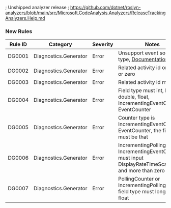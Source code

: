 ﻿; Unshipped analyzer release
; https://github.com/dotnet/roslyn-analyzers/blob/main/src/Microsoft.CodeAnalysis.Analyzers/ReleaseTrackingAnalyzers.Help.md

### New Rules

Rule ID | Category | Severity | Notes
--------|----------|----------|-------
DG0001 | Diagnostics.Generator | Error | Unsupport event source type, [Documentation](https://learn.microsoft.com/en-us/dotnet/api/system.diagnostics.tracing.eventsource.writeeventcore?view=net-8.0)
DG0002 | Diagnostics.Generator | Error | Related activity id only one or zero
DG0003 | Diagnostics.Generator | Error | Related activity id must guid
DG0004 | Diagnostics.Generator | Error | Field type must int, long, double, float, IncrementingEventCounter, EventCounter
DG0005 | Diagnostics.Generator | Error | Counter type is IncrementingEventCounter, EventCounter, the field type must be that
DG0006 | Diagnostics.Generator | Error | IncrementingPollingCounter, IncrementingEventCounter must input DisplayRateTimeScaleMs and more than zero
DG0007 | Diagnostics.Generator | Error | PollingCounter or IncrementingPollingCounter field type must long, double, float
